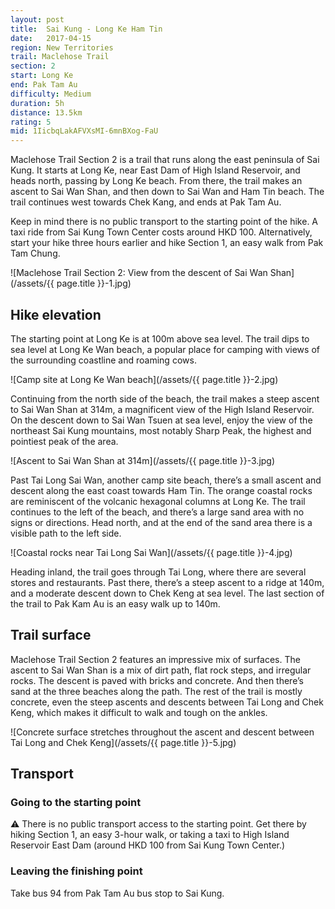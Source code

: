 ```yaml
---
layout: post
title:  Sai Kung - Long Ke Ham Tin
date:   2017-04-15
region: New Territories
trail: Maclehose Trail
section: 2
start: Long Ke
end: Pak Tam Au
difficulty: Medium
duration: 5h
distance: 13.5km
rating: 5
mid: 1IicbqLakAFVXsMI-6mnBXog-FaU
---
```

Maclehose Trail Section 2 is a trail that runs along the east peninsula of Sai Kung. It starts at Long Ke, near East Dam of High Island Reservoir, and heads north, passing by Long Ke beach. From there, the trail makes an ascent to Sai Wan Shan, and then down to Sai Wan and Ham Tin beach. The trail continues west towards Chek Kang, and ends at Pak Tam Au.

Keep in mind there is no public transport to the starting point of the hike. A taxi ride from Sai Kung Town Center costs around HKD 100. Alternatively, start your hike three hours earlier and hike Section 1, an easy walk from Pak Tam Chung.

![Maclehose Trail Section 2: View from the descent of Sai Wan Shan](/assets/{{ page.title }}-1.jpg)

## Hike elevation

The starting point at Long Ke is at 100m above sea level. The trail dips to sea level at Long Ke Wan beach, a popular place for camping with views of the surrounding coastline and roaming cows.

![Camp site at Long Ke Wan beach](/assets/{{ page.title }}-2.jpg)

Continuing from the north side of the beach, the trail makes a steep ascent to Sai Wan Shan at 314m, a magnificent view of the High Island Reservoir. On the descent down to Sai Wan Tsuen at sea level, enjoy the view of the northeast Sai Kung mountains, most notably Sharp Peak, the highest and pointiest peak of the area.

![Ascent to Sai Wan Shan at 314m](/assets/{{ page.title }}-3.jpg)

Past Tai Long Sai Wan, another camp site beach, there’s a small ascent and descent along the east coast towards Ham Tin. The orange coastal rocks are reminiscent of the volcanic hexagonal columns at Long Ke. The trail continues to the left of the beach, and there’s a large sand area with no signs or directions. Head north, and at the end of the sand area there is a visible path to the left side.

![Coastal rocks near Tai Long Sai Wan](/assets/{{ page.title }}-4.jpg)

Heading inland, the trail goes through Tai Long, where there are several stores and restaurants. Past there, there’s a steep ascent to a ridge at 140m, and a moderate descent down to Chek Keng at sea level. The last section of the trail to Pak Kam Au is an easy walk up to 140m.

## Trail surface

Maclehose Trail Section 2 features an impressive mix of surfaces. The ascent to Sai Wan Shan is a mix of dirt path, flat rock steps, and irregular rocks. The descent is paved with bricks and concrete. And then there’s sand at the three beaches along the path. The rest of the trail is mostly concrete, even the steep ascents and descents between Tai Long and Chek Keng, which makes it difficult to walk and tough on the ankles.

![Concrete surface stretches throughout the ascent and descent between Tai Long and Chek Keng](/assets/{{ page.title }}-5.jpg)

## Transport

### Going to the starting point

⚠ There is no public transport access to the starting point. Get there by hiking Section 1, an easy 3-hour walk, or taking a taxi to High Island Reservoir East Dam (around HKD 100 from Sai Kung Town Center.)

### Leaving the finishing point

Take bus 94 from Pak Tam Au bus stop to Sai Kung.